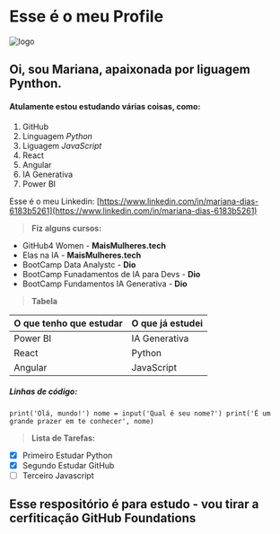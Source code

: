 <h1> Esse é o meu Profile </h1>

![logo](https://github.com/LabDevOps09/skills-communicate-using-markdown/assets/166772912/103304d5-2580-4a90-a3ed-0a5a0ede64ff)



<h2> Oi, sou Mariana, apaixonada por liguagem Pynthon.</h2>  


<h4> Atulamente estou estudando várias coisas, como:</h4>

1. GitHub
2. Linguagem *Python*
3. Liguagem *JavaScript*
4. React
5. Angular
6. IA Generativa
7. Power BI

 Esse é o meu Linkedin: [https://www.linkedin.com/in/mariana-dias-6183b5261](https://www.linkedin.com/in/mariana-dias-6183b5261)


> **Fiz alguns cursos:**

- GitHub4 Women  - **MaisMulheres.tech**
-  Elas na IA    - **MaisMulheres.tech**
-  BootCamp Data Analystc - **Dio**
-  BootCamp Funadamentos de IA para Devs - **Dio**
-  BootCamp Fundamentos IA Generativa  - **Dio**

> **Tabela**

O que tenho que estudar|O que já estudei
-|-
Power BI|IA Generativa
React|Python
Angular|JavaScript

<h5> Linhas de código:</h5>

`print('Olá, mundo!')
nome = input('Qual é seu nome?')
print('É um grande prazer em te conhecer', nome)`

> **Lista de Tarefas:**

- [x] Primeiro Estudar Python
- [x] Segundo Estudar GitHub
- [ ] Terceiro Javascript

<h2> Esse respositório é para estudo - vou tirar a cerfiticação GitHub Foundations</h2>
